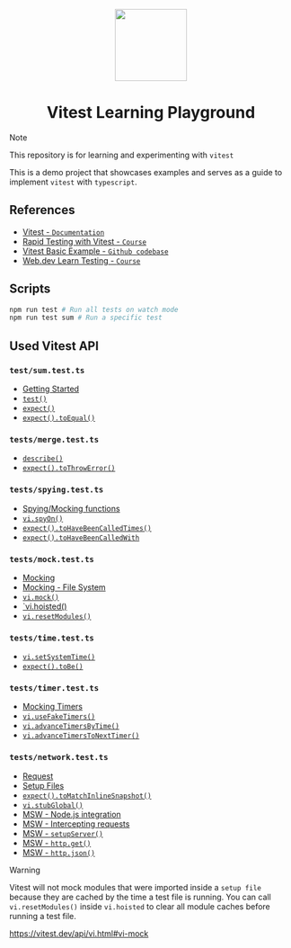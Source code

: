 <p align="center">
  <img src="https://vitest.dev/logo-shadow.svg" height="128">
</p>

<h1 align="center">Vitest Learning Playground</h1>

> [!NOTE]
> This repository is for learning and experimenting with `vitest`

This is a demo project that showcases examples and serves as a guide to implement `vitest` with `typescript`.

## References

- [Vitest - `Documentation`](https://vitest.dev)
- [Rapid Testing with Vitest - `Course`](https://vueschool.io/courses/rapid-testing-with-vitest)
- [Vitest Basic Example - `Github codebase`](https://github.com/vitest-dev/vitest/tree/main/examples/basic)
- [Web.dev Learn Testing - `Course`](https://web.dev/learn/testing)

## Scripts

```sh
npm run test # Run all tests on watch mode
npm run test sum # Run a specific test
```

## Used Vitest API

### `test/sum.test.ts`
- [Getting Started](https://vitest.dev/guide/#getting-started)
- [`test()`](https://vitest.dev/api/#test)
- [`expect()`](https://vitest.dev/api/expect.html#expect)
- [`expect().toEqual()`](https://vitest.dev/api/expect.html#toequal)

### `tests/merge.test.ts`
- [`describe()`](https://vitest.dev/api/#describe)
- [`expect().toThrowError()`](https://vitest.dev/api/expect.html#tothrowerror)

### `tests/spying.test.ts`
- [Spying/Mocking functions](https://vitest.dev/guide/mocking.html#functions)
- [`vi.spyOn()`](https://vitest.dev/api/vi.html#vi-spyon)
- [`expect().toHaveBeenCalledTimes()`](https://vitest.dev/api/expect.html#tohavebeencalled)
- [`expect().toHaveBeenCalledWith`](https://vitest.dev/api/expect.html#tohavebeencalledwith)

### `tests/mock.test.ts`
- [Mocking](https://vitest.dev/guide/mocking.html)
- [Mocking - File System](https://vitest.dev/guide/mocking.html#file-system)
- [`vi.mock()`](https://vitest.dev/api/vi.html#vi-mock)
- [`vi.hoisted()](https://vitest.dev/api/vi.html#vi-hoisted)
- [`vi.resetModules()`](https://vitest.dev/api/vi.html#vi-resetmodules)

### `tests/time.test.ts`
- [`vi.setSystemTime()`](https://vitest.dev/api/vi.html#vi-setsystemtime)
- [`expect().toBe()`](https://vitest.dev/api/expect.html#tobe)

### `tests/timer.test.ts`
- [Mocking Timers](https://vitest.dev/guide/mocking.html#timers)
- [`vi.useFakeTimers()`](https://vitest.dev/api/vi.html#vi-usefaketimers)
- [`vi.advanceTimersByTime()`](https://vitest.dev/api/vi.html#vi-advancetimersbytime)
- [`vi.advanceTimersToNextTimer()`](https://vitest.dev/api/vi.html#vi-advancetimerstonexttimer)

### `tests/network.test.ts`
- [Request](https://vitest.dev/guide/mocking.html#requests)
- [Setup Files](https://vitest.dev/config/#setupfiles)
- [`expect().toMatchInlineSnapshot()`](https://vitest.dev/api/expect.html#tomatchinlinesnapshot)
- [`vi.stubGlobal()`](https://vitest.dev/api/vi.html#vi-stubglobal)
- [MSW - Node.js integration](https://mswjs.io/docs/integrations/node)
- [MSW - Intercepting requests](https://mswjs.io/docs/basics/intercepting-requests)
- [MSW - `setupServer()`](https://mswjs.io/docs/api/setup-server/)
- [MSW - `http.get()`](https://mswjs.io/docs/api/http/#httpget)
- [MSW - `http.json()`](https://mswjs.io/docs/api/http-response#httpresponsejsonbody-init)

> [!WARNING]
> Vitest will not mock modules that were imported inside a `setup file` because they are cached by the time a test file is running. You can call `vi.resetModules()` inside `vi.hoisted` to clear all module caches before running a test file.
>
> https://vitest.dev/api/vi.html#vi-mock
